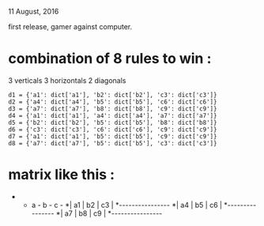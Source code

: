 11 August, 2016

first release, 
gamer against computer. 

combination of 8 rules to win :
==
 3 verticals
 3 horizontals
 2 diagonals

    d1 = {'a1': dict['a1'], 'b2': dict['b2'], 'c3': dict['c3']}
    d2 = {'a4': dict['a4'], 'b5': dict['b5'], 'c6': dict['c6']}
    d3 = {'a7': dict['a7'], 'b8': dict['b8'], 'c9': dict['c9']}
    d4 = {'a1': dict['a1'], 'a4': dict['a4'], 'a7': dict['a7']}
    d5 = {'b2': dict['b2'], 'b5': dict['b5'], 'b8': dict['b8']}
    d6 = {'c3': dict['c3'], 'c6': dict['c6'], 'c9': dict['c9']}
    d7 = {'a1': dict['a1'], 'b5': dict['b5'], 'c9': dict['c9']}
    d8 = {'a7': dict['a7'], 'b5': dict['b5'], 'c3': dict['c3']}

matrix like this :
==

* - a - b - c -
*| a1 | b2 | c3 |
*----------------
*| a4 | b5 | c6 |
*----------------
*| a7 | b8 | c9 |
*----------------



